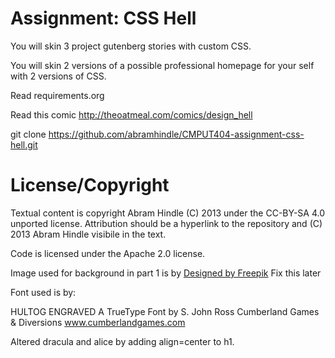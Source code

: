 Assignment: CSS Hell
====================

You will skin 3 project gutenberg stories with custom CSS.

You will skin 2 versions of a possible professional homepage for your
self with 2 versions of CSS.

Read requirements.org

Read this comic http://theoatmeal.com/comics/design_hell

git clone https://github.com/abramhindle/CMPUT404-assignment-css-hell.git

License/Copyright
=================

Textual content is copyright Abram Hindle (C) 2013 under the CC-BY-SA
4.0 unported license. Attribution should be a hyperlink to the
repository and (C) 2013 Abram Hindle visibile in the text.

Code is licensed under the Apache 2.0 license.

Image used for background in part 1 is by <a href="http://www.freepik.com/free-photo/marble-building-concrete-grey-slab_1040066.htm">Designed by Freepik</a> Fix this later

Font used is by:

HULTOG ENGRAVED
A TrueType Font by S. John Ross
Cumberland Games & Diversions
www.cumberlandgames.com

Altered dracula and alice by adding align=center to h1.


